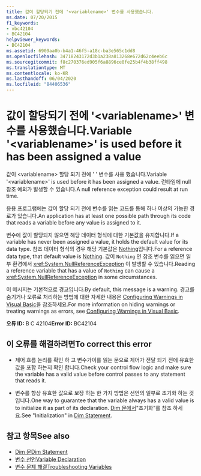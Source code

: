 ```yaml
---
title: 값이 할당되기 전에 '<variablename>' 변수를 사용했습니다.
ms.date: 07/20/2015
f1_keywords:
- vbc42104
- BC42104
helpviewer_keywords:
- BC42104
ms.assetid: 6909aa0b-b4a1-46f5-a18c-ba3e565c1dd8
ms.openlocfilehash: 34718243172d3b1a238a813268e672d62c4eeb6c
ms.sourcegitcommit: f8c270376ed905f6a8896ce0fe25b4f4b38ff498
ms.translationtype: MT
ms.contentlocale: ko-KR
ms.lasthandoff: 06/04/2020
ms.locfileid: "84406536"
---
```

# <a name="variable-variablename-is-used-before-it-has-been-assigned-a-value"></a><span data-ttu-id="bd545-102">값이 할당되기 전에 '\<variablename>' 변수를 사용했습니다.</span><span class="sxs-lookup"><span data-stu-id="bd545-102">Variable '\<variablename>' is used before it has been assigned a value</span></span>
<span data-ttu-id="bd545-103">값이 \<variablename> 할당 되기 전에 ' ' 변수를 사용 했습니다.</span><span class="sxs-lookup"><span data-stu-id="bd545-103">Variable '\<variablename>' is used before it has been assigned a value.</span></span> <span data-ttu-id="bd545-104">런타임에 null 참조 예외가 발생할 수 있습니다.</span><span class="sxs-lookup"><span data-stu-id="bd545-104">A null reference exception could result at run time.</span></span>  
  
 <span data-ttu-id="bd545-105">응용 프로그램에는 값이 할당 되기 전에 변수를 읽는 코드를 통해 하나 이상의 가능한 경로가 있습니다.</span><span class="sxs-lookup"><span data-stu-id="bd545-105">An application has at least one possible path through its code that reads a variable before any value is assigned to it.</span></span>  
  
 <span data-ttu-id="bd545-106">변수에 값이 할당되지 않으면 해당 데이터 형식에 대한 기본값을 유지합니다.</span><span class="sxs-lookup"><span data-stu-id="bd545-106">If a variable has never been assigned a value, it holds the default value for its data type.</span></span> <span data-ttu-id="bd545-107">참조 데이터 형식의 경우 해당 기본값은 [Nothing](../nothing.md)입니다.</span><span class="sxs-lookup"><span data-stu-id="bd545-107">For a reference data type, that default value is [Nothing](../nothing.md).</span></span> <span data-ttu-id="bd545-108">값이 `Nothing` 인 참조 변수를 읽으면 일부 환경에서 <xref:System.NullReferenceException> 이 발생할 수 있습니다.</span><span class="sxs-lookup"><span data-stu-id="bd545-108">Reading a reference variable that has a value of `Nothing` can cause a <xref:System.NullReferenceException> in some circumstances.</span></span>  
  
 <span data-ttu-id="bd545-109">이 메시지는 기본적으로 경고입니다.</span><span class="sxs-lookup"><span data-stu-id="bd545-109">By default, this message is a warning.</span></span> <span data-ttu-id="bd545-110">경고를 숨기거나 오류로 처리하는 방법에 대한 자세한 내용은 [Configuring Warnings in Visual Basic](/visualstudio/ide/configuring-warnings-in-visual-basic)을 참조하세요.</span><span class="sxs-lookup"><span data-stu-id="bd545-110">For more information on hiding warnings or treating warnings as errors, see [Configuring Warnings in Visual Basic](/visualstudio/ide/configuring-warnings-in-visual-basic).</span></span>  
  
 <span data-ttu-id="bd545-111">**오류 ID:** B C 42104</span><span class="sxs-lookup"><span data-stu-id="bd545-111">**Error ID:** BC42104</span></span>  
  
## <a name="to-correct-this-error"></a><span data-ttu-id="bd545-112">이 오류를 해결하려면</span><span class="sxs-lookup"><span data-stu-id="bd545-112">To correct this error</span></span>  
  
- <span data-ttu-id="bd545-113">제어 흐름 논리를 확인 하 고 변수가이를 읽는 문으로 제어가 전달 되기 전에 유효한 값을 포함 하는지 확인 합니다.</span><span class="sxs-lookup"><span data-stu-id="bd545-113">Check your control flow logic and make sure the variable has a valid value before control passes to any statement that reads it.</span></span>  
  
- <span data-ttu-id="bd545-114">변수를 항상 유효한 값으로 보장 하는 한 가지 방법은 선언의 일부로 초기화 하는 것입니다.</span><span class="sxs-lookup"><span data-stu-id="bd545-114">One way to guarantee that the variable always has a valid value is to initialize it as part of its declaration.</span></span> <span data-ttu-id="bd545-115">[Dim 문에서](../statements/dim-statement.md)"초기화"를 참조 하세요.</span><span class="sxs-lookup"><span data-stu-id="bd545-115">See "Initialization" in [Dim Statement](../statements/dim-statement.md).</span></span>  
  
## <a name="see-also"></a><span data-ttu-id="bd545-116">참고 항목</span><span class="sxs-lookup"><span data-stu-id="bd545-116">See also</span></span>

- [<span data-ttu-id="bd545-117">Dim 문</span><span class="sxs-lookup"><span data-stu-id="bd545-117">Dim Statement</span></span>](../statements/dim-statement.md)
- [<span data-ttu-id="bd545-118">변수 선언</span><span class="sxs-lookup"><span data-stu-id="bd545-118">Variable Declaration</span></span>](../../programming-guide/language-features/variables/variable-declaration.md)
- [<span data-ttu-id="bd545-119">변수 문제 해결</span><span class="sxs-lookup"><span data-stu-id="bd545-119">Troubleshooting Variables</span></span>](../../programming-guide/language-features/variables/troubleshooting-variables.md)
